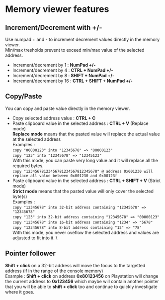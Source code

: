 # Memory viewer features

## Increment/Decrement with +/-
Use numpad + and - to increment decrement values directly in the memory viewer.
\
Min/max tresholds prevent to exceed min/max value of the selected address.
* Increment/decrement by 1 : **NumPad +/-** 
* Increment/decrement by 4 : **CTRL + NumPad +/-**
* Increment/decrement by 8 : **SHIFT + NumPad +/-**
* Increment/decrement by 16 : **CTRL + SHIFT + NumPad +/-**

## Copy/Paste
You can copy and paste value directly in the memory viewer.
* Copy selected address value : **CTRL + C**
* Paste clipboard value in the selected address : **CTRL + V** (Replace mode)
\
**Replace mode** means that the pasted value will replace the actual value at the selected address \
Examples : 
\
```copy "00000123" into "12345678" => "00000123"```
\
```copy "123" into "12345678" => "12345123"```
\
With this mode, you can paste very long value and it will replace all the required bytes.
\
```copy "12345678123456781234567812345678" @ address 0x001230 will replace all value between 0x001230 and 0x00123f```
* Paste clipboard value in the selected address : **CTRL + SHIFT + V** (Strict mode)
\
**Strict mode** means that the pasted value will only cover the selected byte(s) \
Examples :
\
```copy "12345678" into 32-bit address containing "12345678" => "12345678"```
\
```copy "123" into 32-bit address containing "12345678" => "00000123"```
\
```copy "12345678" into 16-bit address containing "1234" => "5678"```
\
```copy "12345678" into 8-bit address containing "12" => "78"```
\
With this mode, you never oveflow the selected address and values are adjusted to fit into it.
\

## Pointer follower
**Shift + click** on a 32-bit address will move the focus to the targetted address (if in the range of the console memory)
\
Example :  **Shift + click** on address **0x80123456** on Playstation will change the current address to **0x123456** which maybe will contain another pointer that you will be able to **shift + click** too and continue to quickly investigate where it goes.
